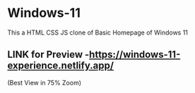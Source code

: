 # Windows-11
This a HTML CSS JS clone of Basic Homepage of Windows 11

## LINK for Preview -https://windows-11-experience.netlify.app/ 
(Best View in 75% Zoom)
